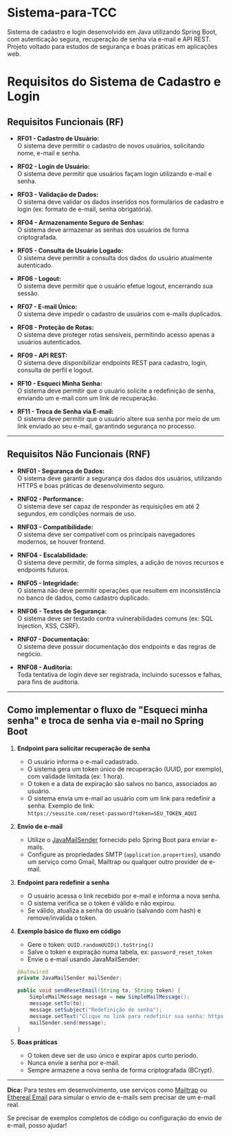 # Sistema-para-TCC
Sistema de cadastro e login desenvolvido em Java utilizando Spring Boot, com autenticação segura, recuperação de senha via e-mail e API REST. Projeto voltado para estudos de segurança e boas práticas em aplicações web.

# Requisitos do Sistema de Cadastro e Login

## Requisitos Funcionais (RF)

- **RF01 - Cadastro de Usuário:**  
  O sistema deve permitir o cadastro de novos usuários, solicitando nome, e-mail e senha.

- **RF02 - Login de Usuário:**  
  O sistema deve permitir que usuários façam login utilizando e-mail e senha.

- **RF03 - Validação de Dados:**  
  O sistema deve validar os dados inseridos nos formulários de cadastro e login (ex: formato de e-mail, senha obrigatória).

- **RF04 - Armazenamento Seguro de Senhas:**  
  O sistema deve armazenar as senhas dos usuários de forma criptografada.

- **RF05 - Consulta de Usuário Logado:**  
  O sistema deve permitir a consulta dos dados do usuário atualmente autenticado.

- **RF06 - Logout:**  
  O sistema deve permitir que o usuário efetue logout, encerrando sua sessão.

- **RF07 - E-mail Único:**  
  O sistema deve impedir o cadastro de usuários com e-mails duplicados.

- **RF08 - Proteção de Rotas:**  
  O sistema deve proteger rotas sensíveis, permitindo acesso apenas a usuários autenticados.

- **RF09 - API REST:**  
  O sistema deve disponibilizar endpoints REST para cadastro, login, consulta de perfil e logout.

- **RF10 - Esqueci Minha Senha:**  
  O sistema deve permitir que o usuário solicite a redefinição de senha, enviando um e-mail com um link de recuperação.

- **RF11 - Troca de Senha via E-mail:**  
  O sistema deve permitir que o usuário altere sua senha por meio de um link enviado ao seu e-mail, garantindo segurança no processo.

---

## Requisitos Não Funcionais (RNF)

- **RNF01 - Segurança de Dados:**  
  O sistema deve garantir a segurança dos dados dos usuários, utilizando HTTPS e boas práticas de desenvolvimento seguro.

- **RNF02 - Performance:**  
  O sistema deve ser capaz de responder às requisições em até 2 segundos, em condições normais de uso.

- **RNF03 - Compatibilidade:**  
  O sistema deve ser compatível com os principais navegadores modernos, se houver frontend.

- **RNF04 - Escalabilidade:**  
  O sistema deve permitir, de forma simples, a adição de novos recursos e endpoints futuros.

- **RNF05 - Integridade:**  
  O sistema não deve permitir operações que resultem em inconsistência no banco de dados, como cadastro duplicado.

- **RNF06 - Testes de Segurança:**  
  O sistema deve ser testado contra vulnerabilidades comuns (ex: SQL Injection, XSS, CSRF).

- **RNF07 - Documentação:**  
  O sistema deve possuir documentação dos endpoints e das regras de negócio.

- **RNF08 - Auditoria:**  
  Toda tentativa de login deve ser registrada, incluindo sucessos e falhas, para fins de auditoria.

---

## Como implementar o fluxo de "Esqueci minha senha" e troca de senha via e-mail no Spring Boot

1. **Endpoint para solicitar recuperação de senha**
    - O usuário informa o e-mail cadastrado.
    - O sistema gera um token único de recuperação (UUID, por exemplo), com validade limitada (ex: 1 hora).
    - O token e a data de expiração são salvos no banco, associados ao usuário.
    - O sistema envia um e-mail ao usuário com um link para redefinir a senha. Exemplo de link:  
      `https://seusite.com/reset-password?token=SEU_TOKEN_AQUI`

2. **Envio de e-mail**
    - Utilize o [JavaMailSender](https://docs.spring.io/spring-framework/docs/current/javadoc-api/org/springframework/mail/javamail/JavaMailSender.html) fornecido pelo Spring Boot para enviar e-mails.
    - Configure as propriedades SMTP (`application.properties`), usando um serviço como Gmail, Mailtrap ou qualquer outro provider de e-mail.

3. **Endpoint para redefinir a senha**
    - O usuário acessa o link recebido por e-mail e informa a nova senha.
    - O sistema verifica se o token é válido e não expirou.
    - Se válido, atualiza a senha do usuário (salvando com hash) e remove/invalida o token.

4. **Exemplo básico de fluxo em código**
    - Gere o token: `UUID.randomUUID().toString()`
    - Salve o token e expiração numa tabela, ex: `password_reset_token`
    - Envie o e-mail usando JavaMailSender:

    ```java
    @Autowired
    private JavaMailSender mailSender;

    public void sendResetEmail(String to, String token) {
        SimpleMailMessage message = new SimpleMailMessage();
        message.setTo(to);
        message.setSubject("Redefinição de senha");
        message.setText("Clique no link para redefinir sua senha: https://seusite.com/reset-password?token=" + token);
        mailSender.send(message);
    }
    ```

5. **Boas práticas**
    - O token deve ser de uso único e expirar após curto período.
    - Nunca envie a senha por e-mail.
    - Sempre armazene a nova senha de forma criptografada (BCrypt).

---

**Dica:** Para testes em desenvolvimento, use serviços como [Mailtrap](https://mailtrap.io/) ou [Ethereal Email](https://ethereal.email/) para simular o envio de e-mails sem precisar de um e-mail real.

Se precisar de exemplos completos de código ou configuração do envio de e-mail, posso ajudar!
